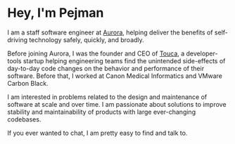 # Hey, I'm Pejman

I am a staff software engineer at [Aurora](https://aurora.tech/company), helping
deliver the benefits of self-driving technology safely, quickly, and broadly.

Before joining Aurora, I was the founder and CEO of
[Touca](https://github.com/trytouca/trytouca), a developer-tools startup helping
engineering teams find the unintended side-effects of day-to-day code changes on
the behavior and performance of their software. Before that, I worked at Canon
Medical Informatics and VMware Carbon Black.

I am interested in problems related to the design and maintenance of software at
scale and over time. I am passionate about solutions to improve stability and
maintainability of products with large ever-changing codebases.

If you ever wanted to chat, I am pretty easy to find and talk to.

